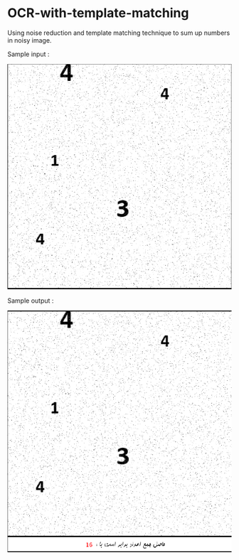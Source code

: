 # OCR-with-template-matching
Using noise reduction and template matching technique to sum up numbers in noisy image.

Sample input : 

![img](https://github.com/mohammad-abdollahi/OCR-with-template-matching/blob/master/sample_input.png)

Sample output : 

![img](https://github.com/mohammad-abdollahi/OCR-with-template-matching/blob/master/sample_output.png)
